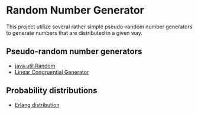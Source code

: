 # Random Number Generator

This project utilize several rather simple pseudo-random number generators to generate numbers that are distributed in a given way. 

## Pseudo-random number generators

* [java.util.Random](https://docs.oracle.com/javase/8/docs/api/java/util/Random.html)
* [Linear Congruential Generator](https://en.wikipedia.org/wiki/Linear_congruential_generator)

## Probability distributions

* [Erlang distribution](https://en.wikipedia.org/wiki/Erlang_distribution)
